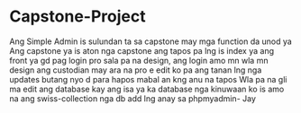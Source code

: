 # Capstone-Project
Ang Simple Admin is sulundan ta sa capstone may mga function da unod ya
Ang capstone ya is aton nga capstone ang tapos pa lng is index ya ang front ya gd pag login pro sala pa na design, ang login amo mn wla mn design ang custodian may ara na pro e edit ko pa ang tanan lng 
nga updates butang nyo d para hapos mabal an kng anu na tapos 
Wla pa na gli ma edit ang database kay ang isa ya ka database nga kinuwaan ko is amo na ang swiss-collection nga db add lng anay sa phpmyadmin- Jay

